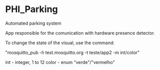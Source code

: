 # PHI_Parking
Automated parking system

App responsible for the comunication with hardware presence detector.

To change the state of the visual, use the command:
 
"mosquitto_pub -h test.mosquitto.org -t teste/app2 -m int/color"

int - integer, 1 to 12
color - enum "verde"/"vermelho"
